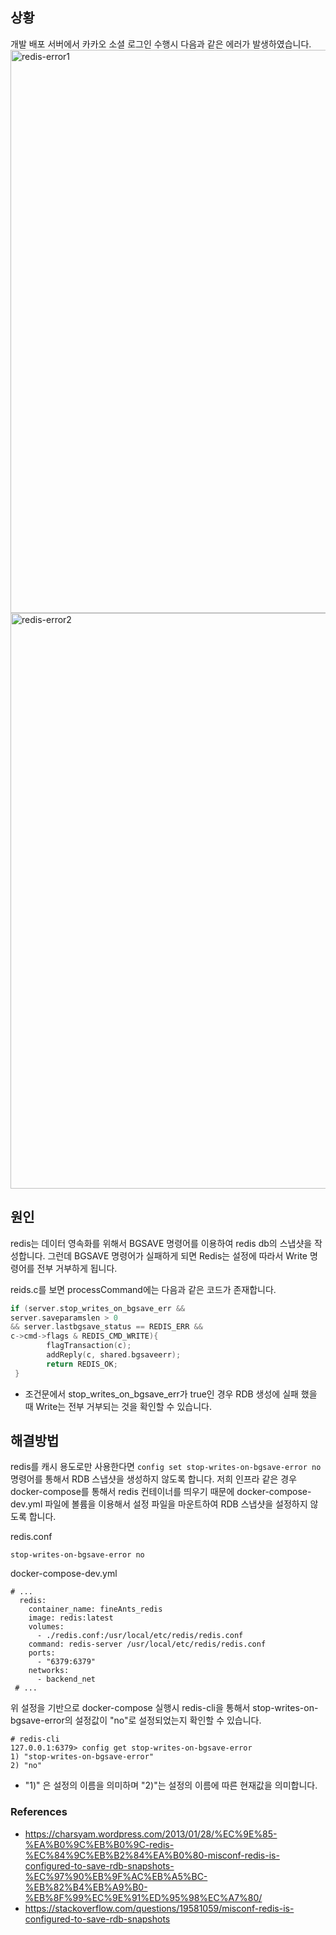 ## 상황
개발 배포 서버에서 카카오 소셜 로그인 수행시 다음과 같은 에러가 발생하였습니다.
<img width="901" alt="redis-error1" src="https://github.com/fine-ants/FineAnts-was/assets/33227831/f7b47ab4-01fb-4ff8-99d2-c70e9c4dec6e">
<img width="921" alt="redis-error2" src="https://github.com/fine-ants/FineAnts-was/assets/33227831/3f25d13d-450f-4a83-bd5d-4399465dc739">

## 원인
redis는 데이터 영속화를 위해서 BGSAVE 명령어를 이용하여 redis db의 스냅샷을 작성합니다. 그런데 BGSAVE 명령어가 실패하게 되면 Redis는 설정에 따라서 Write 명령어를 전부 거부하게 됩니다.

reids.c를 보면 processCommand에는 다음과 같은 코드가 존재합니다.
```c
if (server.stop_writes_on_bgsave_err &&
server.saveparamslen > 0
&& server.lastbgsave_status == REDIS_ERR &&
c->cmd->flags & REDIS_CMD_WRITE){
        flagTransaction(c);
        addReply(c, shared.bgsaveerr);
        return REDIS_OK;
 }
```
- 조건문에서 stop_writes_on_bgsave_err가 true인 경우 RDB 생성에 실패 했을 때 Write는 전부 거부되는 것을 확인할 수 있습니다. 

## 해결방법
redis를 캐시 용도로만 사용한다면 `config set stop-writes-on-bgsave-error no` 명령어를 통해서 RDB 스냅샷을 생성하지 않도록 합니다. 저희 인프라 같은 경우 docker-compose를 통해서 redis 컨테이너를 띄우기 때문에 docker-compose-dev.yml 파일에 볼륨을 이용해서 설정 파일을 마운트하여 RDB 스냅샷을 설정하지 않도록 합니다.

redis.conf
```
stop-writes-on-bgsave-error no
```

docker-compose-dev.yml
```
# ...
  redis:
    container_name: fineAnts_redis
    image: redis:latest
    volumes:
      - ./redis.conf:/usr/local/etc/redis/redis.conf
    command: redis-server /usr/local/etc/redis/redis.conf
    ports:
      - "6379:6379"
    networks:
      - backend_net
 # ...
```

위 설정을 기반으로 docker-compose 실행시 redis-cli을 통해서 stop-writes-on-bgsave-error의 설정값이 "no"로 설정되었는지 확인할 수 있습니다.
```
# redis-cli
127.0.0.1:6379> config get stop-writes-on-bgsave-error
1) "stop-writes-on-bgsave-error"
2) "no"
```
- "1)" 은 설정의 이름을 의미하며 "2)"는 설정의 이름에 따른 현재값을 의미합니다.

### References
- https://charsyam.wordpress.com/2013/01/28/%EC%9E%85-%EA%B0%9C%EB%B0%9C-redis-%EC%84%9C%EB%B2%84%EA%B0%80-misconf-redis-is-configured-to-save-rdb-snapshots-%EC%97%90%EB%9F%AC%EB%A5%BC-%EB%82%B4%EB%A9%B0-%EB%8F%99%EC%9E%91%ED%95%98%EC%A7%80/
- https://stackoverflow.com/questions/19581059/misconf-redis-is-configured-to-save-rdb-snapshots


